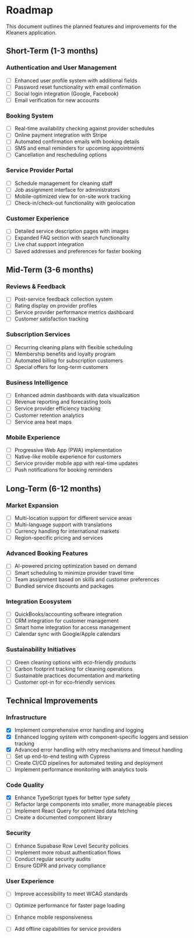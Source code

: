 
# Roadmap

This document outlines the planned features and improvements for the Kleaners application.

## Short-Term (1-3 months)

### Authentication and User Management
- [ ] Enhanced user profile system with additional fields
- [ ] Password reset functionality with email confirmation
- [ ] Social login integration (Google, Facebook)
- [ ] Email verification for new accounts

### Booking System
- [ ] Real-time availability checking against provider schedules
- [ ] Online payment integration with Stripe
- [ ] Automated confirmation emails with booking details
- [ ] SMS and email reminders for upcoming appointments
- [ ] Cancellation and rescheduling options

### Service Provider Portal
- [ ] Schedule management for cleaning staff
- [ ] Job assignment interface for administrators
- [ ] Mobile-optimized view for on-site work tracking
- [ ] Check-in/check-out functionality with geolocation

### Customer Experience
- [ ] Detailed service description pages with images
- [ ] Expanded FAQ section with search functionality
- [ ] Live chat support integration
- [ ] Saved addresses and preferences for faster booking

## Mid-Term (3-6 months)

### Reviews & Feedback
- [ ] Post-service feedback collection system
- [ ] Rating display on provider profiles
- [ ] Service provider performance metrics dashboard
- [ ] Customer satisfaction tracking

### Subscription Services
- [ ] Recurring cleaning plans with flexible scheduling
- [ ] Membership benefits and loyalty program
- [ ] Automated billing for subscription customers
- [ ] Special offers for long-term customers

### Business Intelligence
- [ ] Enhanced admin dashboards with data visualization
- [ ] Revenue reporting and forecasting tools
- [ ] Service provider efficiency tracking
- [ ] Customer retention analytics
- [ ] Service area heat maps

### Mobile Experience
- [ ] Progressive Web App (PWA) implementation
- [ ] Native-like mobile experience for customers
- [ ] Service provider mobile app with real-time updates
- [ ] Push notifications for booking reminders

## Long-Term (6-12 months)

### Market Expansion
- [ ] Multi-location support for different service areas
- [ ] Multi-language support with translations
- [ ] Currency handling for international markets
- [ ] Region-specific pricing and services

### Advanced Booking Features
- [ ] AI-powered pricing optimization based on demand
- [ ] Smart scheduling to minimize provider travel time
- [ ] Team assignment based on skills and customer preferences
- [ ] Bundled service discounts and packages

### Integration Ecosystem
- [ ] QuickBooks/accounting software integration
- [ ] CRM integration for customer management
- [ ] Smart home integration for access management
- [ ] Calendar sync with Google/Apple calendars

### Sustainability Initiatives
- [ ] Green cleaning options with eco-friendly products
- [ ] Carbon footprint tracking for cleaning operations
- [ ] Sustainable practices documentation and marketing
- [ ] Customer opt-in for eco-friendly services

## Technical Improvements

### Infrastructure
- [x] Implement comprehensive error handling and logging
- [x] Enhanced logging system with component-specific loggers and session tracking
- [x] Advanced error handling with retry mechanisms and timeout handling
- [ ] Set up end-to-end testing with Cypress
- [ ] Create CI/CD pipelines for automated testing and deployment
- [ ] Implement performance monitoring with analytics tools

### Code Quality
- [x] Enhance TypeScript types for better type safety
- [ ] Refactor large components into smaller, more manageable pieces
- [ ] Implement React Query for optimized data fetching
- [ ] Create a documented component library

### Security
- [ ] Enhance Supabase Row Level Security policies
- [ ] Implement more robust authentication flows
- [ ] Conduct regular security audits
- [ ] Ensure GDPR and privacy compliance

### User Experience
- [ ] Improve accessibility to meet WCAG standards
- [ ] Optimize performance for faster page loading
- [ ] Enhance mobile responsiveness
- [ ] Add offline capabilities for service providers


